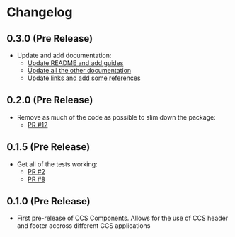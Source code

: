 # Changelog

## 0.3.0 (Pre Release)
  - Update and add documentation:
    - [Update README and add guides](https://github.com/tim-s-ccs/ts-ccs-frontend/pull/16)
    - [Update all the other documentation](https://github.com/tim-s-ccs/ts-ccs-frontend/pull/17)
    - [Update links and add some references](https://github.com/tim-s-ccs/ts-ccs-frontend/pull/18)

## 0.2.0 (Pre Release)
  - Remove as much of the code as possible to slim down the package:
    - [PR #12](https://github.com/tim-s-ccs/ts-ccs-frontend/pull/12)

## 0.1.5 (Pre Release)
  - Get all of the tests working:
    - [PR #2](https://github.com/tim-s-ccs/ts-ccs-frontend/pull/2)
    - [PR #8](https://github.com/tim-s-ccs/ts-ccs-frontend/pull/8)

## 0.1.0 (Pre Release)
  - First pre-release of CCS Components. Allows for the use of CCS header and footer accross different CCS applications
